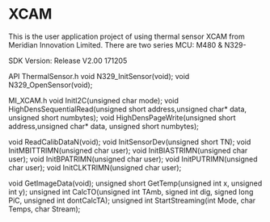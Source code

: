 # XCAM

This is the user application project of using thermal sensor XCAM from Meridian Innovation Limited.
There are two series MCU: M480 & N329-

SDK Version: Release V2.00 171205

API
ThermalSensor.h
void			N329_InitSensor(void);
void			N329_OpenSensor(void);

MI_XCAM.h
void 			InitI2C(unsigned char mode);
void 			HighDensSequentialRead(unsigned short address,unsigned char* data, unsigned short numbytes);
void 			HighDensPageWrite(unsigned short address,unsigned char* data, unsigned short numbytes);

void 			ReadCalibDataN(void);
void			InitSensorDev(unsigned short TN);
void 			InitMBITTRIMN(unsigned char user);
void 			InitBIASTRIMN(unsigned char user);
void 			InitBPATRIMN(unsigned char user);
void 			InitPUTRIMN(unsigned char user);
void 			InitCLKTRIMN(unsigned char user);

void 			GetImageData(void);
unsigned short		GetTemp(unsigned int x, unsigned int y);
unsigned int 		CalcTO(unsigned int TAmb, signed int dig, signed long PiC, unsigned int dontCalcTA);
unsigned int		StartStreaming(int Mode, char Temps, char Stream);
